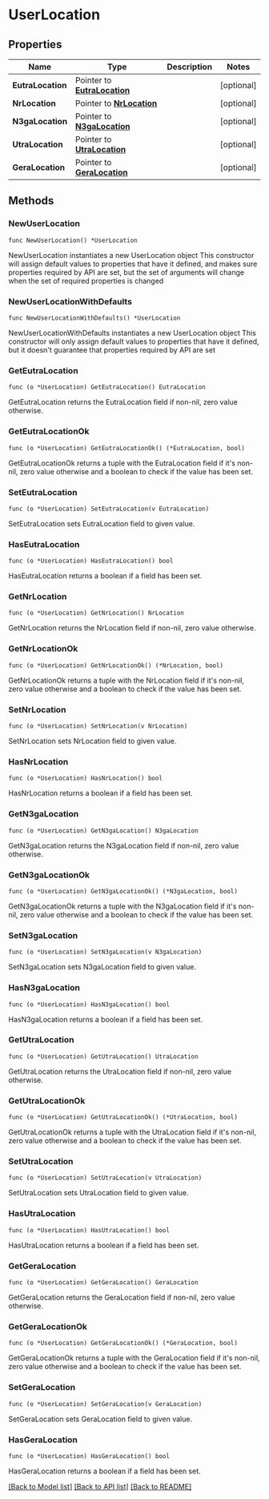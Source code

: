 # UserLocation

## Properties

Name | Type | Description | Notes
------------ | ------------- | ------------- | -------------
**EutraLocation** | Pointer to [**EutraLocation**](EutraLocation.md) |  | [optional] 
**NrLocation** | Pointer to [**NrLocation**](NrLocation.md) |  | [optional] 
**N3gaLocation** | Pointer to [**N3gaLocation**](N3gaLocation.md) |  | [optional] 
**UtraLocation** | Pointer to [**UtraLocation**](UtraLocation.md) |  | [optional] 
**GeraLocation** | Pointer to [**GeraLocation**](GeraLocation.md) |  | [optional] 

## Methods

### NewUserLocation

`func NewUserLocation() *UserLocation`

NewUserLocation instantiates a new UserLocation object
This constructor will assign default values to properties that have it defined,
and makes sure properties required by API are set, but the set of arguments
will change when the set of required properties is changed

### NewUserLocationWithDefaults

`func NewUserLocationWithDefaults() *UserLocation`

NewUserLocationWithDefaults instantiates a new UserLocation object
This constructor will only assign default values to properties that have it defined,
but it doesn't guarantee that properties required by API are set

### GetEutraLocation

`func (o *UserLocation) GetEutraLocation() EutraLocation`

GetEutraLocation returns the EutraLocation field if non-nil, zero value otherwise.

### GetEutraLocationOk

`func (o *UserLocation) GetEutraLocationOk() (*EutraLocation, bool)`

GetEutraLocationOk returns a tuple with the EutraLocation field if it's non-nil, zero value otherwise
and a boolean to check if the value has been set.

### SetEutraLocation

`func (o *UserLocation) SetEutraLocation(v EutraLocation)`

SetEutraLocation sets EutraLocation field to given value.

### HasEutraLocation

`func (o *UserLocation) HasEutraLocation() bool`

HasEutraLocation returns a boolean if a field has been set.

### GetNrLocation

`func (o *UserLocation) GetNrLocation() NrLocation`

GetNrLocation returns the NrLocation field if non-nil, zero value otherwise.

### GetNrLocationOk

`func (o *UserLocation) GetNrLocationOk() (*NrLocation, bool)`

GetNrLocationOk returns a tuple with the NrLocation field if it's non-nil, zero value otherwise
and a boolean to check if the value has been set.

### SetNrLocation

`func (o *UserLocation) SetNrLocation(v NrLocation)`

SetNrLocation sets NrLocation field to given value.

### HasNrLocation

`func (o *UserLocation) HasNrLocation() bool`

HasNrLocation returns a boolean if a field has been set.

### GetN3gaLocation

`func (o *UserLocation) GetN3gaLocation() N3gaLocation`

GetN3gaLocation returns the N3gaLocation field if non-nil, zero value otherwise.

### GetN3gaLocationOk

`func (o *UserLocation) GetN3gaLocationOk() (*N3gaLocation, bool)`

GetN3gaLocationOk returns a tuple with the N3gaLocation field if it's non-nil, zero value otherwise
and a boolean to check if the value has been set.

### SetN3gaLocation

`func (o *UserLocation) SetN3gaLocation(v N3gaLocation)`

SetN3gaLocation sets N3gaLocation field to given value.

### HasN3gaLocation

`func (o *UserLocation) HasN3gaLocation() bool`

HasN3gaLocation returns a boolean if a field has been set.

### GetUtraLocation

`func (o *UserLocation) GetUtraLocation() UtraLocation`

GetUtraLocation returns the UtraLocation field if non-nil, zero value otherwise.

### GetUtraLocationOk

`func (o *UserLocation) GetUtraLocationOk() (*UtraLocation, bool)`

GetUtraLocationOk returns a tuple with the UtraLocation field if it's non-nil, zero value otherwise
and a boolean to check if the value has been set.

### SetUtraLocation

`func (o *UserLocation) SetUtraLocation(v UtraLocation)`

SetUtraLocation sets UtraLocation field to given value.

### HasUtraLocation

`func (o *UserLocation) HasUtraLocation() bool`

HasUtraLocation returns a boolean if a field has been set.

### GetGeraLocation

`func (o *UserLocation) GetGeraLocation() GeraLocation`

GetGeraLocation returns the GeraLocation field if non-nil, zero value otherwise.

### GetGeraLocationOk

`func (o *UserLocation) GetGeraLocationOk() (*GeraLocation, bool)`

GetGeraLocationOk returns a tuple with the GeraLocation field if it's non-nil, zero value otherwise
and a boolean to check if the value has been set.

### SetGeraLocation

`func (o *UserLocation) SetGeraLocation(v GeraLocation)`

SetGeraLocation sets GeraLocation field to given value.

### HasGeraLocation

`func (o *UserLocation) HasGeraLocation() bool`

HasGeraLocation returns a boolean if a field has been set.


[[Back to Model list]](../README.md#documentation-for-models) [[Back to API list]](../README.md#documentation-for-api-endpoints) [[Back to README]](../README.md)


